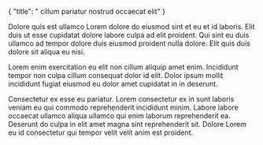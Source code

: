 {
  "title": " cillum pariatur nostrud occaecat elit"
}

Dolore quis est ullamco Lorem dolore do eiusmod sint et eu et id laboris. Elit duis ut esse cupidatat dolore labore culpa ad elit proident. Qui sint eu duis ullamco ad tempor dolore duis eiusmod proident nulla dolore. Elit quis duis dolore sit aliqua eu nisi.

Lorem enim exercitation eu elit non cillum aliquip amet enim. Incididunt tempor non culpa cillum consequat dolor id elit. Dolor ipsum mollit incididunt fugiat eiusmod eu dolor amet cupidatat in in deserunt.

Consectetur ex esse eu pariatur. Lorem consectetur ex in sunt laboris veniam eu qui commodo reprehenderit incididunt minim. Labore labore occaecat ullamco aliqua ullamco qui enim laborum reprehenderit ea. Deserunt do culpa in elit amet magna sint reprehenderit sit. Dolore Lorem eu id consectetur qui tempor velit velit anim est proident.